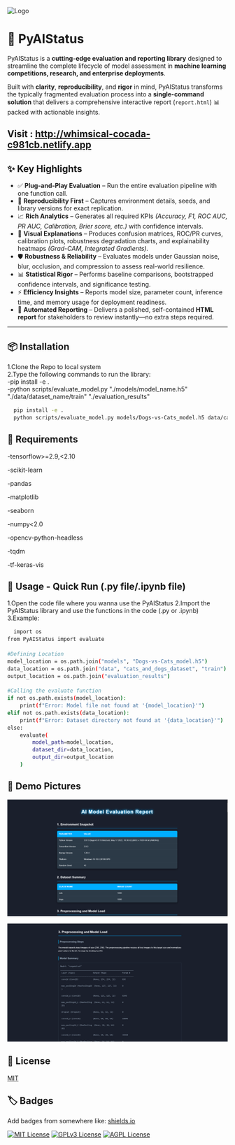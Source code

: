 ![Logo](<https://busy-gray-uvq0w3r0fh.edgeone.app/PyAS-icon%20(5).png>)

# 🚀 PyAIStatus

PyAIStatus is a **cutting-edge evaluation and reporting library** designed to streamline the complete lifecycle of model assessment in **machine learning competitions, research, and enterprise deployments**.

Built with **clarity**, **reproducibility**, and **rigor** in mind, PyAIStatus transforms the typically fragmented evaluation process into a **single-command solution** that delivers a comprehensive interactive report (`report.html`) 📊 packed with actionable insights.

## Visit : http://whimsical-cocada-c981cb.netlify.app

## ✨ Key Highlights

- ✅ **Plug-and-Play Evaluation** – Run the entire evaluation pipeline with one function call.
- 🔁 **Reproducibility First** – Captures environment details, seeds, and library versions for exact replication.
- 📈 **Rich Analytics** – Generates all required KPIs _(Accuracy, F1, ROC AUC, PR AUC, Calibration, Brier score, etc.)_ with confidence intervals.
- 🎨 **Visual Explanations** – Produces confusion matrices, ROC/PR curves, calibration plots, robustness degradation charts, and explainability heatmaps _(Grad-CAM, Integrated Gradients)._
- 🛡 **Robustness & Reliability** – Evaluates models under Gaussian noise, blur, occlusion, and compression to assess real-world resilience.
- 📊 **Statistical Rigor** – Performs baseline comparisons, bootstrapped confidence intervals, and significance testing.
- ⚡ **Efficiency Insights** – Reports model size, parameter count, inference time, and memory usage for deployment readiness.
- 📑 **Automated Reporting** – Delivers a polished, self-contained **HTML report** for stakeholders to review instantly—no extra steps required.

---

## 📦 Installation

1.Clone the Repo to local system  
2.Type the following commands to run the library:  
 -pip install -e .  
 -python scripts/evaluate_model.py "./models/model_name.h5" "./data/dataset_name/train" "./evaluation_results"

```bash
  pip install -e .
  python scripts/evaluate_model.py models/Dogs-vs-Cats_model.h5 data/cats_and_dogs_dataset/train evaluation_results
```

## 📝 Requirements

-tensorflow>=2.9,<2.10

-scikit-learn

-pandas

-matplotlib

-seaborn

-numpy<2.0

-opencv-python-headless

-tqdm

-tf-keras-vis

## 🚀 Usage - Quick Run (.py file/.ipynb file)

1.Open the code file where you wanna use the PyAIStatus
2.Import the PyAIStatus library and use the functions in the code (.py or .ipynb)
3.Example:

```bash
  import os
from PyAIStatus import evaluate

#Defining Location
model_location = os.path.join("models", "Dogs-vs-Cats_model.h5")
data_location = os.path.join("data", "cats_and_dogs_dataset", "train")
output_location = os.path.join("evaluation_results")

#Calling the evaluate function
if not os.path.exists(model_location):
    print(f"Error: Model file not found at '{model_location}'")
elif not os.path.exists(data_location):
    print(f"Error: Dataset directory not found at '{data_location}'")
else:
    evaluate(
        model_path=model_location,
        dataset_dir=data_location,
        output_dir=output_location
    )
```

## 🚀 Demo Pictures

![Report Picture 1](pictures/report_pic_1.png)

![Report Picture 2](pictures/report_pic_2.png)

## 📜 License

[MIT](https://choosealicense.com/licenses/mit/)

## 🏷️ Badges

Add badges from somewhere like: [shields.io](https://shields.io/)

[![MIT License](https://img.shields.io/badge/License-MIT-green.svg)](https://choosealicense.com/licenses/mit/)
[![GPLv3 License](https://img.shields.io/badge/License-GPL%20v3-yellow.svg)](https://opensource.org/licenses/)
[![AGPL License](https://img.shields.io/badge/license-AGPL-blue.svg)](http://www.gnu.org/licenses/agpl-3.0)

